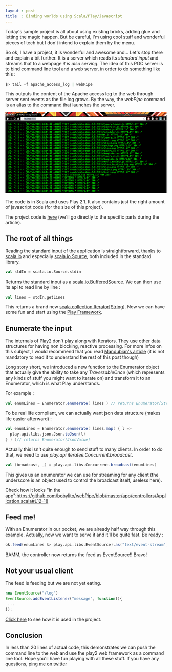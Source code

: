 ```yaml
---
layout : post
title  : Binding worlds using Scala/Play/Javascript
---
```

Today's sample project is all about using existing bricks, adding glue and letting the magic happen. But be careful, I'm using cool stuff and wonderful pieces of tech but I don't intend to explain them by the menu.

So ok, I have a project, it is wonderful and awesome and... Let's stop there and explain a bit further. It is a server which reads its *standard input* and streams that to a webpage *it is also serving*. The idea of this POC server is to bind command line tool and a web server, in order to do something like this :

```sh
$> tail -f apache_access_log | webPipe 
```

This outputs the content of the Apache access log to the web through server sent events as the file log grows. By the way, the _webPipe_ command is an alias to the command that launches the server.

![/images/webpipeinaction_mini.png(Webpipe)](/images/webpipeinaction.png)

The code is in Scala and uses Play 2.1. It also contains just the right amount of javascript code (for the size of this project).

The project code is [here](https://github.com/bobylito/webPipe) (we'll go directly to the specific parts during the article).

## The root of all things

Reading the standard input of the application is straightforward, thanks to [scala.io](http://www.scala-lang.org/api/current/index.html#scala.io.package) and especially [scala.io.Source](http://www.scala-lang.org/api/current/index.html#scala.io.Source), both included in the standard library. 

```scala
val stdIn = scala.io.Source.stdin
```

Returns the standard input as a [scala.io.BufferedSource](http://www.scala-lang.org/api/current/index.html#scala.io.BufferedSource). We can then use its api to read line by line : 
 
```scala
val lines = stdIn.getLines
```

This returns a brand new [scala.collection.Iterator\[String\]](http://www.scala-lang.org/api/current/index.html#scala.collection.Iterator). Now we can have some fun and start using the [Play Framework](http://www.playframework.org).

## Enumerate the input

The internals of Play2 don't play along with Iterators. They use other data structures for having non blocking, reactive processing. For more infos on this subject, I would recommend that you read [Mandubian's article](http://mandubian.com/2012/08/27/understanding-play2-iteratees-for-normal-humans) (it is not mandatory to read it to understand the rest of this post though)

Long story short, we introduced a new function to the Enumerator object that actually give the ability to take any _TraversableOnce_ (which represents any kinds of stuff you might want to iterate on) and transform it to an Enumerator, which is what Play understands.

For example : 

```scala
val enumLines = Enumerator.enumerate( lines ) // returns Enumerator[String]
```

To be real life compliant, we can actually want json data structure (makes life easier afterward) : 

```scala
val enumLines = Enumerator.enumerate( lines.map( { l => 
  play.api.libs.json.Json.toJson(l) 
} ) )// returns Enumerator[JsonValue]
```

Actually this isn't quite enough to send stuff to many clients. In order to do that, we need to use _play.api.iteratee.Concurrent.broadcast_. 

```scala
val (broadcast, _) = play.api.libs.Concurrent.broadcast(enumLines)
```

This gives us an enumerator we can use for streaming for any client (the underscore is an object used to control the broadcast itself, useless here).  

Check how it looks "in the app":https://github.com/bobylito/webPipe/blob/master/app/controllers/Application.scala#L12-18

## Feed me!

With an Enumerator in our pocket, we are already half way through this example. Actually, now we want to serve it and it'll be quite fast. Be ready : 

```scala
ok.feed(enumLines &> play.api.libs.EventSource).as("text/event-stream")
```

BAMM, the controller now returns the feed as EventSource!! Bravo!

## Not your usual client

The feed is feeding but we are not yet eating.  

```javascript
new EventSource("/log")
EventSource.addEventListener("message", function(){
 ... 
});
```

[Click here](https://github.com/bobylito/webPipe/blob/master/app/views/index.scala.html#L38-48) to see how it is used in the project.

## Conclusion 

In less than 20 lines of actual code, this demonstrates we can push the command line to the web and use the play2 web framework as a command line tool. Hope you'll have fun playing with all these stuff. If you have any questions, [ping me on twitter](http://twitter.com/bobylito)

